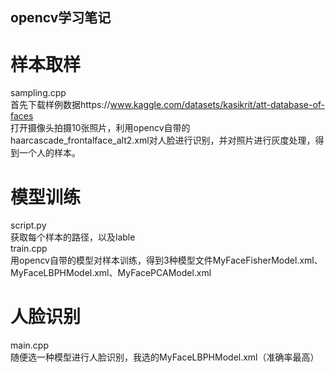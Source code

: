 ## opencv学习笔记

# 样本取样  
sampling.cpp  
首先下载样例数据https://www.kaggle.com/datasets/kasikrit/att-database-of-faces  
打开摄像头拍摄10张照片，利用opencv自带的haarcascade_frontalface_alt2.xml对人脸进行识别，并对照片进行灰度处理，得到一个人的样本。  
# 模型训练  
script.py  
获取每个样本的路径，以及lable  
train.cpp  
用opencv自带的模型对样本训练，得到3种模型文件MyFaceFisherModel.xml、MyFaceLBPHModel.xml、MyFacePCAModel.xml  
# 人脸识别  
main.cpp  
随便选一种模型进行人脸识别，我选的MyFaceLBPHModel.xml（准确率最高）  

